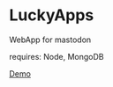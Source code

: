 # LuckyApps

WebApp for mastodon

requires: Node, MongoDB

[Demo](https://luckyapps.herokuapp.com/)

